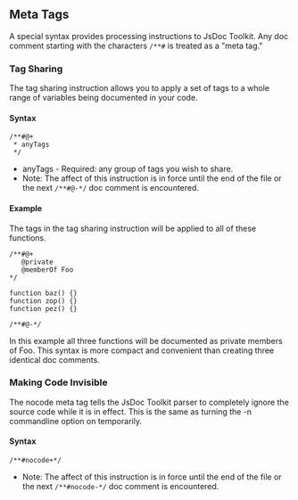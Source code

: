 ## Meta Tags ##

A special syntax provides processing instructions to JsDoc Toolkit. Any doc comment starting with the characters `/**#` is treated as a "meta tag."

### Tag Sharing ###

The tag sharing instruction allows you to apply a set of tags to a whole range of variables being documented in your code.

#### Syntax ####
```
/**#@+
 * anyTags
 */
```

  * anyTags - Required: any group of tags you wish to share.
  * Note: The affect of this instruction is in force until the end of the file or the next `/**#@-*/` doc comment is encountered.

#### Example ####

The tags in the tag sharing instruction will be applied to all of these functions.

```
/**#@+
   @private
   @memberOf Foo
*/

function baz() {}
function zop() {}
function pez() {}

/**#@-*/
```

In this example all three functions will be documented as private members of Foo. This syntax is more compact and convenient than creating three identical doc comments.

### Making Code Invisible ###

The nocode meta tag tells the JsDoc Toolkit parser to completely ignore the source code while it is in effect. This is the same as turning the -n commandline option on temporarily.

#### Syntax ####
```
/**#nocode+*/
```

  * Note: The affect of this instruction is in force until the end of the file or the next `/**#nocode-*/` doc comment is encountered.